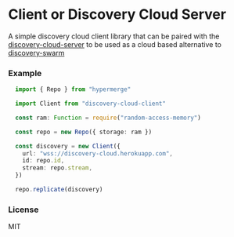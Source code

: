 
# Client or Discovery Cloud Server

A simple discovery cloud client library that can be paired with the [discovery-cloud-server](https://github.com/orionz/discovery-cloud-server) to be used as a cloud based alternative to [discovery-swarm](https://github.com/mafintosh/discovery-swarm)

### Example

```ts
  import { Repo } from "hypermerge"

  import Client from "discovery-cloud-client"

  const ram: Function = require("random-access-memory")

  const repo = new Repo({ storage: ram })

  const discovery = new Client({
    url: "wss://discovery-cloud.herokuapp.com",
    id: repo.id,
    stream: repo.stream,
  })

  repo.replicate(discovery)
```

### License 

MIT
